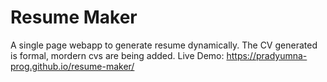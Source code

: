 # Resume Maker
A single page webapp to generate resume dynamically.
The CV generated is formal, mordern cvs are being added.
Live Demo: https://pradyumna-prog.github.io/resume-maker/
